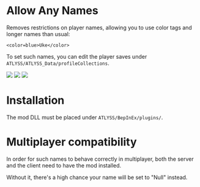 # Allow Any Names

Removes restrictions on player names, allowing you to use color tags and longer names than usual:

```
<color=blue>Uke</color>
```

To set such names, you can edit the player saves under `ATLYSS/ATLYSS_Data/profileCollections`.

![](https://i.imgur.com/uRjMIps.png)
![](https://i.imgur.com/AKO3NQh.png)
![](https://i.imgur.com/3aNy68K.png)

# Installation

The mod DLL must be placed under `ATLYSS/BepInEx/plugins/`.

# Multiplayer compatibility

In order for such names to behave correctly in multiplayer, both the server and the client need to have the mod installed.

Without it, there's a high chance your name will be set to "Null" instead.
